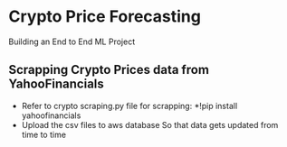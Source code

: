 # Crypto Price Forecasting
Building an End to End ML Project
## Scrapping Crypto Prices data from YahooFinancials
   * Refer to crypto scraping.py file for scrapping:
      *!pip install yahoofinancials
   * Upload the csv files to aws database
      So that data gets updated from time to time
      

